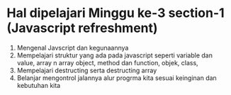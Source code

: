 # Hal dipelajari Minggu ke-3 section-1 (Javascript refreshment)

1. Mengenal Javscript dan kegunaannya
2. Mempelajari struktur yang ada pada javascript seperti variable dan value, array n array object, method dan function, objek, class,
3. Mempelajari destructing serta destructing array
4. Belanjar mengontrol jalannya alur progrma kita sesuai keinginan dan kebutuhan kita

